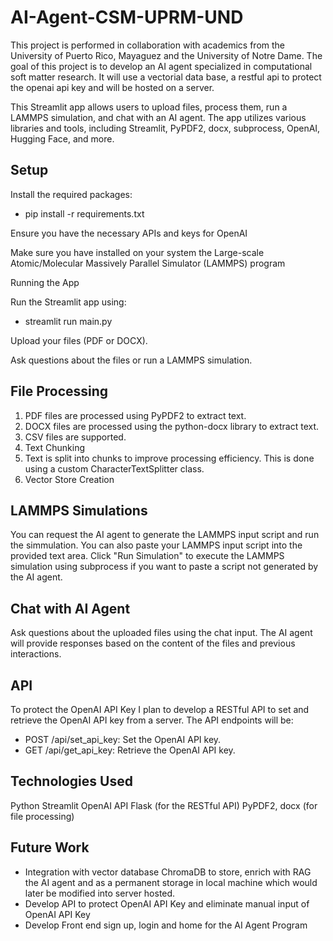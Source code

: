 # AI-Agent-CSM-UPRM-UND

This project is performed in collaboration with academics from the University of Puerto Rico, Mayaguez and the University of Notre Dame. The goal of this project is to develop an AI agent specialized in computational soft matter research. It will use a vectorial data base, a restful api to protect the openai api key and will be hosted on a server.

This Streamlit app allows users to upload files, process them, run a LAMMPS simulation, and chat with an AI agent. The app utilizes various libraries and tools, including Streamlit, PyPDF2, docx, subprocess, OpenAI, Hugging Face, and more.

## Setup

Install the required packages: 
  - pip install -r requirements.txt

Ensure you have the necessary APIs and keys for OpenAI

Make sure you have installed on your system the Large-scale Atomic/Molecular Massively Parallel Simulator (LAMMPS) program

Running the App

Run the Streamlit app using: 
-   streamlit run main.py

Upload your files (PDF or DOCX).

Ask questions about the files or run a LAMMPS simulation.

## File Processing

1. PDF files are processed using PyPDF2 to extract text.
2. DOCX files are processed using the python-docx library to extract text.
3. CSV files are supported.
4. Text Chunking
5. Text is split into chunks to improve processing efficiency. This is done using a custom CharacterTextSplitter class.
6. Vector Store Creation

## LAMMPS Simulations

You can request the AI agent to generate the LAMMPS input script and run the simmulation.
You can also paste your LAMMPS input script into the provided text area.
Click "Run Simulation" to execute the LAMMPS simulation using subprocess if you want to paste a script not generated by the AI agent.

## Chat with AI Agent

Ask questions about the uploaded files using the chat input.
The AI agent will provide responses based on the content of the files and previous interactions.

## API

To protect the OpenAI API Key I plan to develop a RESTful API to set and retrieve the OpenAI API key from a server. The API endpoints will be:
- POST /api/set_api_key: Set the OpenAI API key.
- GET /api/get_api_key: Retrieve the OpenAI API key.

## Technologies Used

Python
Streamlit
OpenAI API
Flask (for the RESTful API)
PyPDF2, docx (for file processing)

## Future Work

- Integration with vector database ChromaDB to store, enrich with RAG the AI agent and as a permanent storage in local machine which would later be modified into server hosted.
- Develop API to protect OpenAI API Key and eliminate manual input of OpenAI API Key
- Develop Front end sign up, login and home for the AI Agent Program

  


  
